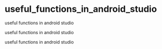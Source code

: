 # useful_functions_in_android_studio
useful functions in android studio

useful functions in android studio

useful functions in android studio

